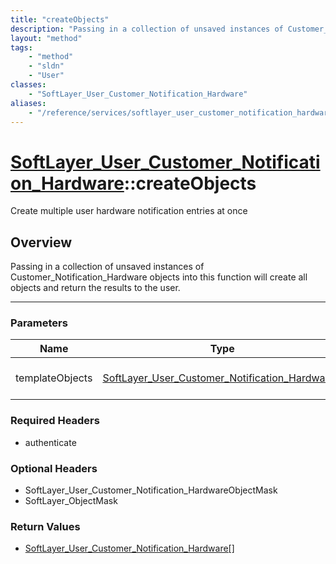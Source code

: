 ```yaml
---
title: "createObjects"
description: "Passing in a collection of unsaved instances of Customer_Notification_Hardware objects into this function will create al... "
layout: "method"
tags:
    - "method"
    - "sldn"
    - "User"
classes:
    - "SoftLayer_User_Customer_Notification_Hardware"
aliases:
    - "/reference/services/softlayer_user_customer_notification_hardware/createObjects"
---
```

# [SoftLayer_User_Customer_Notification_Hardware](/reference/services/SoftLayer_User_Customer_Notification_Hardware)::createObjects


Create multiple user hardware notification entries at once


## Overview 
Passing in a collection of unsaved instances of Customer_Notification_Hardware objects into this function will create all objects and return the results to the user. 

-----

### Parameters 
|Name | Type | Description |
| --- | --- | --- |
|templateObjects| <a href='/reference/datatypes/SoftLayer_User_Customer_Notification_Hardware'>SoftLayer_User_Customer_Notification_Hardware[] </a>| An array of SoftLayer_User_Customer_Notification_Hardware objects that you wish to create.|


### Required Headers
* authenticate


### Optional Headers
* SoftLayer_User_Customer_Notification_HardwareObjectMask
* SoftLayer_ObjectMask

### Return Values
* <a href='/reference/datatypes/SoftLayer_User_Customer_Notification_Hardware'>SoftLayer_User_Customer_Notification_Hardware[] </a>




